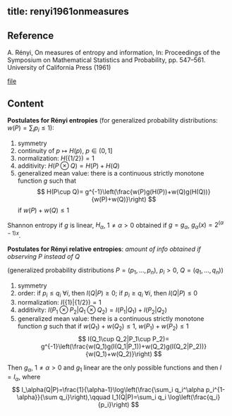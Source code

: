 title: renyi1961onmeasures
---
## Reference

A. Rényi, On measures of entropy and information, In: Proceedings of the Symposium on Mathematical Statistics and Probability, pp. 547–561. University of
California Press (1961) 


[file](renyi1961onmeasures/renyi1961onmeasures.pdf)

## Content

**Postulates for Rényi entropies** (for generalized probability distributions: $w(P)=\sum_i p_i\le 1$):
 
1. symmetry
1. continuity of $p\mapsto H({p})$, $p\in (0, 1]$
1. normalization:  $H(\{1/2\})=1$
1. additivity: $H(P\otimes Q)=H(P)+H(Q)$
1. generalized mean value: there is a continuous strictly monotone function $g$ such that 
$$
H(P\cup Q)= g^{-1}\left(\frac{w(P)g(H(P))+w(Q)g(H(Q))}{w(P)+w(Q)}\right)
$$
if $w(P)+w(Q)\le 1$

Shannon entropy if $g$ is linear, $H_\alpha$, $1\ne \alpha>0$ obtained if $g=g_\alpha$, $g_\alpha(x)=2^{(\alpha-1)x}$.

**Postulates for Rényi relative entropies**:  *amount of info obtained if observing $P$ instead of $Q$*

(generalized probability distributions $P=(p_1,\dots,p_n)$, $p_i>0$, $Q=(q_1,\dots, q_n)$)

1. symmetry
2. order: if $p_i\le q_i$ $\forall i$, then $I(Q|P)\ge 0$; if $p_i\ge q_i$ $\forall i$, then $I(Q|P)\le 0$
1. normalization: $I(\{1\}|\{1/2\})=1$
1. additivity: $I(P_1\otimes P_2| Q_1\otimes Q_2)=I(P_1|Q_1)+ I(P_2|Q_2)$
1. generalized mean value: there is a continuous strictly monotone function $g$ such that if $w(Q_1)+w(Q_2)\le1$, $w(P_1)+w(P_2)\le 1$
$$
I(Q_1\cup Q_2|P_1\cup P_2)= g^{-1}\left(\frac{w(Q_1)g(I(Q_1|P_1))+w(Q_2)g(I(Q_2|P_2))}{w(Q_1)+w(Q_2)}\right)
$$

Then $g_\alpha$, $1\ne \alpha>0$  and $g_1$ linear are the only possible functions and then $I=I_\alpha$,  where
$$
I_\alpha(Q|P)=\frac{1}{\alpha-1}\log\left(\frac{\sum_i q_i^\alpha p_i^{1-\alpha}}{\sum q_i}\right),\qquad I_1(Q|P)=\sum_i q_i \log\left(\frac{q_i}{p_i}\right)
$$